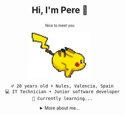 <div align="center">

# Hi, I'm Pere :wave:
<sub> Nice to meet you <sub/> <br>

<img src="https://github.com/pereprior/pereprior/blob/main/pikachu-running.gif" alt="gif" width="200"/> <br>

<pre>
  ♂️ 20 years old • Nules, Valencia, Spain
  💻 IT Technician • Junior software developer
  🌱 Currently learning...
</pre>

</div>

<div align="center">
<details>

<summary>
  More about me...
</summary>

## Tech Stack 💻

<div align="center">
  
![Java](https://img.shields.io/badge/java-%23ED8B00.svg?style=for-the-badge&logo=openjdk&logoColor=white) ![HTML5](https://img.shields.io/badge/html5-%23E34F26.svg?style=for-the-badge&logo=html5&logoColor=white) ![Python](https://img.shields.io/badge/python-3670A0?style=for-the-badge&logo=python&logoColor=ffdd54) ![Kotlin](https://img.shields.io/badge/kotlin-%237F52FF.svg?style=for-the-badge&logo=kotlin&logoColor=white) ![Postgres](https://img.shields.io/badge/postgres-%23316192.svg?style=for-the-badge&logo=postgresql&logoColor=white) ![MySQL](https://img.shields.io/badge/mysql-%2300000f.svg?style=for-the-badge&logo=mysql&logoColor=white) ![SQLite](https://img.shields.io/badge/sqlite-%2307405e.svg?style=for-the-badge&logo=sqlite&logoColor=white)

![Top Languages](https://github-readme-stats.vercel.app/api/top-langs/?username=pereprior&theme=dark&hide_border=false&include_all_commits=false&count_private=false&layout=compact)

</div>

## Socials 🌐

<div align="center">

[![LinkedIn](https://img.shields.io/badge/LinkedIn-%230077B5.svg?logo=linkedin&logoColor=white)](https://linkedin.com/in/pereprior) [![Stack Overflow](https://img.shields.io/badge/-Stackoverflow-FE7A16?logo=stack-overflow&logoColor=white)](https://stackoverflow.com/users/23182096) [![Twitter](https://img.shields.io/badge/Twitter-%231DA1F2.svg?logo=Twitter&logoColor=white)](https://twitter.com/pereprior_)

</div>

## Languages 🗣️

| Language      | Proficiency      |
| ------------- | ---------------- |
| English       |       B1         |
| Spanish       | Native language  |
| Catalan       | Native language  |

---

[![](https://visitcount.itsvg.in/api?id=pereprior&icon=0&color=0)](https://visitcount.itsvg.in)
  
</details>
</div>
<!-- Proudly created with GPRM ( https://gprm.itsvg.in ) -->
